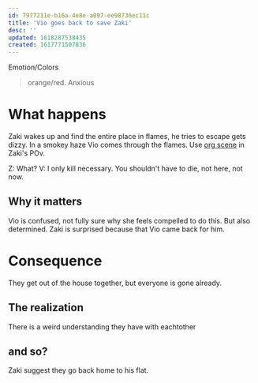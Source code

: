 ```yaml
---
id: 7977211e-b16a-4e8e-a097-ee98736ec11c
title: 'Vio goes back to save Zaki'
desc: ''
updated: 1618287538435
created: 1617771507836
---
```

Emotion/Colors
> orange/red. Anxious

# What happens
Zaki wakes up and find the entire place in flames, he tries to escape gets dizzy. In a smokey haze Vio comes through the flames.
Use [org scene](https://github.com/9ae/ace/blob/master/chapters/01.md#vio-saves-zaki) in Zaki's POv.

Z: What?
V: I only kill necessary. You shouldn't have to die, not here, not now.

##  Why it matters
Vio is confused, not fully sure why she feels compelled to do this. But also determined.
Zaki is surprised because that Vio came back for him.

# Consequence
They get out of the house together, but everyone is gone already.

## The realization
There is a weird understanding they have with eachtother

## and so?
Zaki suggest they go back home to his flat.